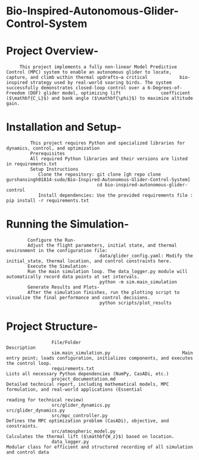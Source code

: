 # Bio-Inspired-Autonomous-Glider-Control-System 
# Project Overview-
         This project implements a fully non-linear Model Predictive Control (MPC) system to enable an autonomous glider to locate, capture, and climb within thermal updrafts—a critical            bio-inspired strategy used by real-world soaring birds. The system successfully demonstrates closed-loop control over a 6-Degrees-of-Freedom (DOF) glider model, optimizing lift               coefficient ($\mathbf{C_L}$) and bank angle ($\mathbf{\phi}$) to maximize altitude gain.
# Installation and Setup- 
             This project requires Python and specialized libraries for dynamics, control, and optimization
             Prerequisites 
             All required Python libraries and their versions are listed in requirements.txt
             Setup Instructions
                Clone the repository: git clone [gh repo clone gurshansingh01814-sudo/Bio-Inspired-Autonomous-Glider-Control-System]
                                      cd bio-inspired-autonomous-glider-control
                Install dependencies: Use the provided requirements file : pip install -r requirements.txt
# Running the Simulation-
            Configure the Run-
            Adjust the flight parameters, initial state, and thermal environment in the configuration file:
                                       data/glider_config.yaml: Modify the initial_state, thermal location, and control constraints here.
            Execute the Simulation-
            Run the main simulation loop. The data_logger.py module will automatically record data points at set intervals.
                                       python -m sim.main_simulation
            Generate Results and Plots-
            After the simulation finishes, run the plotting script to visualize the final performance and control decisions.
                                       python scripts/plot_results
# Project Structure-
                     File/Folder                                      Description
                     sim.main_simulation.py                           Main entry point; loads configuration, initializes components, and executes the control loop.
                     requirements.txt                                 Lists all necessary Python dependencies (NumPy, CasADi, etc.)
                     project_documentation.md                         Detailed technical report, including mathematical models, MPC formulation, and real-world applications (Essential 
                                                                      reading for technical review)
                     src/glider_dynamics.py                           src/glider_dynamics.py
                     src/mpc_controller.py                            Defines the MPC optimization problem (CasADi), objective, and constraints.
                     src/atmospheric_model.py                         Calculates the thermal lift ($\mathbf{W_z}$) based on location.
                     data_logger.py                                   Modular class for efficient and structured recording of all simulation and control data
                     
